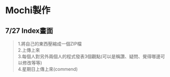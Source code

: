 # Mochi製作
## 7/27 Index畫面
> 1.將自己的東西壓縮成一個ZIP檔<br>
> 2.上傳上來<br>
> 3.每個人對另外兩個人的程式發表3個觀點(可以是稱讚、疑問、覺得哪邊可以修改等等)<br>
> 4.星期日上傳上來(commend)<br>
